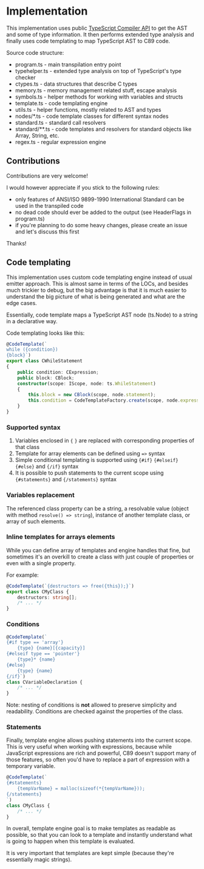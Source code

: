 Implementation
==============

This implementation uses public [TypeScript Compiler API](https://github.com/Microsoft/TypeScript/wiki/Using-the-Compiler-API)
to get the AST and some of type information. It then performs extended type analysis and finally uses code templating to map
TypeScript AST to C89 code.

Source code structure: 

 - program.ts - main transpilation entry point
 - typehelper.ts - extended type analysis on top of TypeScript's type checker
 - ctypes.ts - data structures that describe C types
 - memory.ts - memory management related stuff, escape analysis
 - symbols.ts - helper methods for working with variables and structs
 - template.ts - code templating engine
 - utils.ts - helper functions, mostly related to AST and types
 - nodes/*.ts - code template classes for different syntax nodes  
 - standard.ts - standard call resolvers
 - standard/**.ts - code templates and resolvers for standard objects like Array, String, etc.
 - regex.ts - regular expression engine

Contributions
-------------

Contributions are very welcome!

I would however appreciate if you stick to the following rules:

 - only features of ANSI/ISO 9899-1990 International Standard can be used in the transpiled code
 - no dead code should ever be added to the output (see HeaderFlags in program.ts)
 - if you're planning to do some heavy changes, please create an issue and let's discuss this first

Thanks!


Code templating
---------------

This implementation uses custom code templating engine instead of usual emitter approach. This is almost same in terms of the LOCs,
and besides much trickier to debug, but the big advantage is that it is much easier to understand the big picture of what is
being generated and what are the edge cases.

Essentially, code template maps a TypeScript AST node (ts.Node) to a string in a declarative way.

Code templating looks like this:

```ts
@CodeTemplate(`
while ({condition})
{block}`)
export class CWhileStatement
{
    public condition: CExpression;
    public block: CBlock;
    constructor(scope: IScope, node: ts.WhileStatement)
    {
        this.block = new CBlock(scope, node.statement);
        this.condition = CodeTemplateFactory.create(scope, node.expression);
    }
}
```

### Supported syntax

  1. Variables enclosed in `{` `}` are replaced with corresponding properties of that class
  2. Template for array elements can be defined using `=>` syntax 
  3. Simple conditional templating is supported using `{#if}` `{#elseif}` `{#else}` and `{/if}` syntax
  4. It is possible to push statements to the current scope using `{#statements}` and `{/statements}` syntax

### Variables replacement

The referenced class property can be a string, a resolvable value (object with method `resolve() => string`),
instance of another template class, or array of such elements.

### Inline templates for arrays elements

While you can define array of templates and engine handles that fine, but sometimes it's an overkill to create
a class with just couple of properties or even with a single property.

For example:

```ts
@CodeTemplate(`{destructors => free({this});}`)
export class CMyClass {
    destructors: string[];
    /* ... */
}
```

### Conditions

```ts
@CodeTemplate(`
{#if type == 'array'}
    {type} {name}[{capacity}]
{#elseif type == 'pointer'}
    {type}* {name}
{#else}
    {type} {name}
{/if}`)
class CVariableDeclaration {
    /* ... */
}
```

Note: nesting of conditions is **not** allowed to preserve simplicity and readability.
Conditions are checked against the properties of the class.

### Statements

Finally, template engine allows pushing statements into the current scope.
This is very useful when working with expressions, because while JavaScript expressions are
rich and powerful, C89 doesn't support many of those features, so often you'd have to replace a part
of expression with a temporary variable.

```ts
@CodeTemplate(`
{#statements}
    {tempVarName} = malloc(sizeof(*{tempVarName}));
{/statements}
`)
class CMyClass {
    /* ... */
}
```

In overall, template engine goal is to make templates as readable as possible, so that you can look to a
template and instantly understand what is going to happen when this template is evaluated.

It is very important that templates are kept simple (because they're essentially magic strings).
